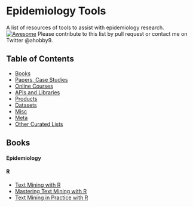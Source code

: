 # Epidemiology Tools
A list of resources of tools to assist with epidemiology research. [![Awesome](https://awesome.re/badge.svg)](https://awesome.re)
Please contribute to this list by pull request or contact me on Twitter @ahobby9.

## Table of Contents
- [Books](#books)
- [Papers, Case Studies](#papers-case-studies)
- [Online Courses](#online-courses)
- [APIs and Libraries](#apis-and-libraries)
- [Products](#products)
- [Datasets](#datasets)
- [Misc](#misc)
- [Meta](#meta)
- [Other Curated Lists](#other-curated-lists)

## Books

#### Epidemiology 

#### R
- [Text Mining with R](http://tidytextmining.com/)
- [Mastering Text Mining with R](http://shop.oreilly.com/product/9781783551811.do?green=C89CE13A-3CEC-5EBD-08AC-F97ED76586DF&intcmp=af-mybuy-9781783551811.IP)
- [Text Mining in Practice with R](https://www.wiley.com/en-us/Text+Mining+in+Practice+with+R-p-9781119282013)
